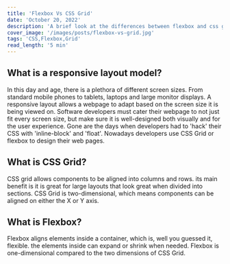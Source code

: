 ```yaml
---
title: 'Flexbox Vs CSS Grid'
date: 'October 20, 2022'
description: 'A brief look at the differences between flexbox and css grid and their best use cases'
cover_image: '/images/posts/flexbox-vs-grid.jpg'
tags: 'CSS,Flexbox,Grid'
read_length: '5 min'
---
```


## What is a responsive layout model?

In this day and age, there is a plethora of different screen sizes. From standard mobile phones to tablets, laptops and
large monitor displays. A responsive layout allows a webpage to adapt based on the screen size it is being viewed
on. Software developers must cater their webpage to not just fit every screen size, but make sure it
is well-designed both visually and for the user experience. Gone are the days when developers had to 'hack' their CSS
with 'inline-block' and 'float'. Nowadays developers use CSS Grid or flexbox to design their web pages.

## What is CSS Grid?

CSS grid allows components to be aligned into columns and rows. its main benefit is it is great for large layouts that
look great when divided into sections. CSS Grid is two-dimensional, which means components can be aligned on either the
X or Y axis.

## What is Flexbox?

Flexbox aligns elements inside a container, which is, well you guessed it, flexible. the elements inside can expand or
shrink when needed. Flexbox is one-dimensional compared to the two dimensions of CSS Grid.

